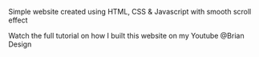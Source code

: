 Simple website created using HTML, CSS &amp; Javascript with smooth scroll effect

Watch the full tutorial on how I built this website on my Youtube @Brian Design
